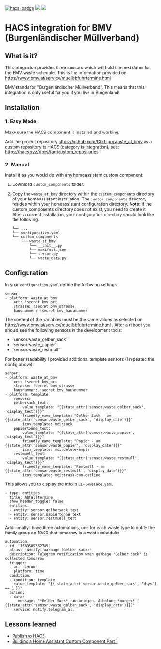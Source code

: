 [![hacs_badge](https://img.shields.io/badge/HACS-Custom-41BDF5.svg)](https://github.com/hacs/integration)
[![](https://img.shields.io/github/release/ChrLipp/waste_at_bmv/all.svg)](https://github.com/ChrLipp/waste_at_bmv/releases)
[![](https://img.shields.io/badge/MAINTAINER-%40ChrLipp-green)](https://github.com/ChrLipp)


# HACS integration for BMV (Burgenländischer Müllverband)

## What is it?

This integration provides three sensors which will hold the next dates for the BMV waste schedule.
This is the information provided on https://www.bmv.at/service/muellabfuhrtermine.html

BMV stands for "Burgenländischer Müllverband". This means that this integration is only useful for you
if you live in Burgenland!

## Installation

### 1. Easy Mode

Make sure the HACS component is installed and working.

Add the project repository https://github.com/ChrLipp/waste_at_bmv as a custom repository to HACS
(category is integration), see: https://hacs.xyz/docs/faq/custom_repositories

### 2. Manual

Install it as you would do with any homeassistant custom component:

1. Download `custom_components` folder.
2. Copy the `waste_at_bmv` directory within the `custom_components` directory of your homeassistant installation. The `custom_components` directory resides within your homeassistant configuration directory.
**Note**: if the custom_components directory does not exist, you need to create it.
After a correct installation, your configuration directory should look like the following.

    ```
    └── ...
    └── configuration.yaml
    └── custom_components
        └── waste_at_bmv
            └── __init__.py
            └── manifest.json
            └── sensor.py
            └── waste_data.py
    ```

## Configuration

In your `configuration.yaml` define the following settings

    sensor:
    - platform: waste_at_bmv
        ort: !secret bmv_ort
        strasse: !secret bmv_strasse
        hausnummer: !secret bmv_hausnummer

The content of the variables must be the same values as selected on https://www.bmv.at/service/muellabfuhrtermine.html . After a reboot you should see the following sensors in the development tools:

- `sensor.waste_gelber_sack``
- `sensor.waste_papier``
- `sensor.waste_restmull``

For better readability I provided additional template sensors (I repeated the config above):

    sensor:
    - platform: waste_at_bmv
        ort: !secret bmv_ort
        strasse: !secret bmv_strasse
        hausnummer: !secret bmv_hausnummer
    - platform: template
        sensors:
        gelbersack_text:
            value_template: "{{state_attr('sensor.waste_gelber_sack', 'display_text')}}"
            friendly_name_template: "Gelber Sack - am {{state_attr('sensor.waste_gelber_sack', 'display_date')}}"
            icon_template: mdi:sack
        papiertonne_text:
            value_template: "{{state_attr('sensor.waste_papier', 'display_text')}}"
            friendly_name_template: "Papier - am {{state_attr('sensor.waste_papier', 'display_date')}}"
            icon_template: mdi:delete-empty
        restmuell_text:
            value_template: "{{state_attr('sensor.waste_restmull', 'display_text')}}"
            friendly_name_template: "Restmüll - am {{state_attr('sensor.waste_restmull', 'display_date')}}"
            icon_template: mdi:trash-can-outline

This allows you to display the info in `ui-lovelace.yaml`

    - type: entities
      title: Abfalltermine
      show_header_toggle: false
      entities:
      - entity: sensor.gelbersack_text
      - entity: sensor.papiertonne_text
      - entity: sensor.restmuell_text

Additionally I have three automations, one for each waste type to notify the family group on 19:00
that tomorrow is a waste schedule:

    automation:
    - id: '1583509362749'
      alias: 'Notify: Garbage (Gelber Sack)'
      description: Telegram notification when garbage "Gelber Sack" is collected tomorrow
      trigger:
      - at: '19:00'
        platform: time
      condition:
      - condition: template
        value_template: "{{ state_attr('sensor.waste_gelber_sack', 'days') == 1 }}"
      action:
      - data:
          message: "*Gelber Sack* rausbringen. Abholung *morgen* ( {{state_attr('sensor.waste_gelber_sack', 'display_date')}})"
        service: notify.telegram_all

## Lessons learned

- [Publish to HACS](https://hacs.xyz/docs/publish/start)
- [Building a Home Assistant Custom Component Part 1](https://aarongodfrey.dev/home%20automation/building_a_home_assistant_custom_component_part_1/)
